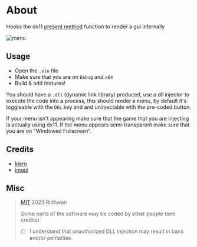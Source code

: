 # About
Hooks the dx11 [present method](https://learn.microsoft.com/en-us/windows/win32/api/dxgi/nf-dxgi-idxgiswapchain-present) function to render a gui internally

![menu](https://cdn.discordapp.com/attachments/1100164162295959555/1163125073247481906/cmXblhbWXbvnrerV8tqTAkgJLCiwpsKTAkgJLCuxLCiyB1L6c9uWglxRYUmBJgSUFlhRYUqALCiyBVBdUXNaxpMCSAksKLCmwpMCSAvuSAksgtSnfTnoJQWWFFhSYEmBJQWWFOiCAksg1QUVl3UsKbCkwJICSwosKbCkwL6kwP8PfiL6mFQC1V8AAAAASUVORK5CYII.png?ex=653e6fa3&is=652bfaa3&hm=45166019dd00289495dff83bd9172f6009f75ea6bd0c1a68ad75cba38a508a33&)

## Usage
- Open the `.sln` file
- Make sure that you are on `Debug` and `x64`
- Build & add features!

You should have a `.dll` (dynamic link library) produced, use a dll injector to execute the code into a process, this should render a menu, by default it's toggleable with the `DEL` key and and uninjectable with the pre-coded button. 

If your menu isn't appearing make sure that the game that you are injecting is actually using dx11. If the menu appears semi-transparent make sure that you are on "Windowed Fullscreen".

## Credits
- [kiero](https://github.com/Rebzzel/kiero)
- [imgui](https://github.com/ocornut/imgui)

## Misc

> [MIT](https://opensource.org/license/mit/) 2023 Ridhwan
> 
> Some parts of the software may be coded by other people (see credits)
> - [ ] I understand that unauthorized DLL injection may result in bans and/or pentalties.
